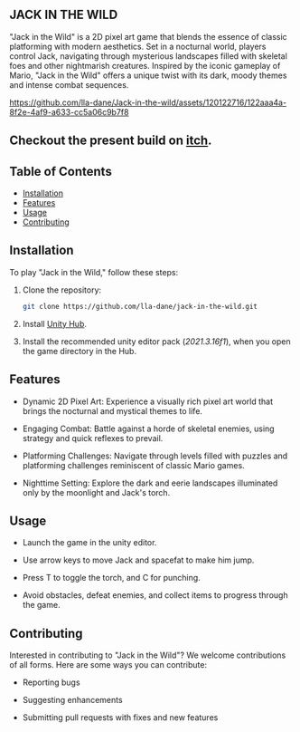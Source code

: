 ## JACK IN THE WILD

"Jack in the Wild" is a 2D pixel art game that blends the essence of classic platforming with modern aesthetics. Set in a nocturnal world, players control Jack, navigating through mysterious landscapes filled with skeletal foes and other nightmarish creatures. Inspired by the iconic gameplay of Mario, "Jack in the Wild" offers a unique twist with its dark, moody themes and intense combat sequences.

https://github.com/lla-dane/Jack-in-the-wild/assets/120122716/122aaa4a-8f2e-4af9-a633-cc5a06c9b7f8

## Checkout the present build on [itch](https://lla-dane.itch.io/jack-in-the-wild).

## Table of Contents

- [Installation](#installation)
- [Features](#features)
- [Usage](#usage)
- [Contributing](#contributing)

## Installation

To play "Jack in the Wild," follow these steps:

1. Clone the repository:

   ```bash
   git clone https://github.com/lla-dane/jack-in-the-wild.git
   ```

2. Install [Unity Hub](https://unity.com/download).

3. Install the recommended unity editor pack (_2021.3.16f1_), when you open the game directory in the Hub.

## Features

- Dynamic 2D Pixel Art: Experience a visually rich pixel art world that brings the nocturnal and mystical themes to life.

- Engaging Combat: Battle against a horde of skeletal enemies, using strategy and quick reflexes to prevail.

- Platforming Challenges: Navigate through levels filled with puzzles and platforming challenges reminiscent of classic Mario games.

- Nighttime Setting: Explore the dark and eerie landscapes illuminated only by the moonlight and Jack's torch.

## Usage

- Launch the game in the unity editor.

- Use arrow keys to move Jack and spacefat to make him jump.

- Press T to toggle the torch, and C for punching.

- Avoid obstacles, defeat enemies, and collect items to progress through the game.

## Contributing

Interested in contributing to "Jack in the Wild"? We welcome contributions of all forms. Here are some ways you can contribute:

- Reporting bugs

- Suggesting enhancements

- Submitting pull requests with fixes and new features
